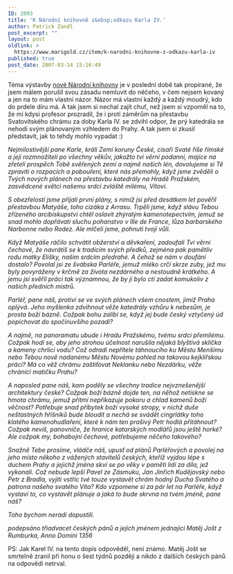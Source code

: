 ```yaml
---
ID: 2093
title: 'K Národní knihovně z&nbsp;odkazu Karla IV.'
author: Patrick Zandl
post_excerpt: ""
layout: post
oldlink: >
  https://www.marigold.cz/item/k-narodni-knihovne-z-odkazu-karla-iv
published: true
post_date: 2007-03-14 15:16:49
---
```

Téma výstavby <a href="http://www.stream.cz/clanek/471-libi-se-superknihovna-za-2-miliardy">nové Národní knihovny</a> je v poslední době tak propírané, že jsem málem porušil svou zásadu nemluvit do něčeho, v čem nejsem kovaný a jen na to mám vlastní názor. Názor má vlastní každý a každý moudrý, kdo do prdele díru má. A tak jsem si nechal zajít chuť, než jsem si vzpoměl na to, že mi kdysi profesor prozradil, že i proti záměrům na přestavbu Svatovítského chrámu za doby Karla IV. se zdvihl odpor, že prý katedrála se nehodí svým plánovaným vzhledem do Prahy. A tak jsem si zkusil představit, jak to tehdy mohlo vypadat :)

<i>
Nejmilostivější pane Karle,  králi Zemí koruny České, císaři Svaté říše římské a její rozmnožiteli po všechny věkův, jakožto tví věrní podanní, majíce na zřeteli prospěch Tobě svěřených zemí a najmě našich lén, dovolujeme si Tě zpraviti o rozpacích a pobouření, které nás přemohly, když jsme zvěděli o Tvých nových plánech na přestavbu katedrály na Hradě Pražském, zasvědcené světci našemu srdci zvláště milému, Vítovi.

S obezřelostí jsme přijali první plány, s nimiž jsi před desátkem let pověřil přestavbou Matyáše, toho cizáka z Arrasu. Trpěli jsme, když slávu Tebou zřízeného arcibiskupství chtěl oslavit zhýralým kamenotepectvím, jemuž se snad mohlo dopřávati sluchu pohanstvo v Ille de France, lůza barbarského Narbonne nebo Rodez. Ale mlčeli jsme, pohnuti tvojí vůli. 

Když Matyáše ráčilo schvátit obžerství a děvkaření, zadoufali Tví věrní čechové, že navrátíš se k tradicím svých předků, zejména pak pamětliv rodu matky Elišky, našim srdcím předrahé. A čehož se nám v doufání dostalo? Povolal jsi ze švábska Parléře, jemuž mléko crčí skrze zuby, jež mu byly povyráženy v krčmě za života nezdárného a nestoudně krátkého. A jemu jsi svěřil práci tak významnou, že by jí bylo ctí zadat komukoliv z našich předních mistrů. 

Parléř, pane náš, protiví se ve svých plánech všem cnostem, jimiž Praha oplývá. Jeho myšlenka zdvihnout věže katedrály vzhůru k nebesům, je prosta boží bázně. Cožpak bohu zalíbí se, když jej  bude český vztyčený úd popichovat do spočinuvšího pozadí? 

A najmě, na panoramatu ubude i Hradu Pražskému, tvému srdci přemilému. Cožpak hodí se, aby jeho strohou účelnost narušila nějaká blyštivá sklíčka a kameny chrlící vodu? Což odradí nepřítele táhnoucího ku Městu Menšímu nebo Tebou nově nadanému Městu Novému pohled na takovou kejklířskou práci? Má co věž chrámu zaštiťovat Neklanku nebo Nezdárku, věže chránící matičku Prahu?

A naposled pane náš, kam poděly se všechny tradice nejvznešenější architektury české? Cožpak boží bázně dojde ten, na něhož netiskne se hmota chrámu, jemuž přítmí nepřikazuje pokoru a chlad kamenů boží věčnost? Potřebuje snad příbytek boží vysoké stropy, v nichž duše neštastných hříšníků bude bloudit a nechá se svádět cingrlátky toho klatého kamenohudlaření, které k nám ten prašivý Petr hodlá přitáhnout? Cožpak nevíš, panovníče, že hranice katarských modlářů jsou ještě horké? Ale cožpak my, bohabojní čechové, potřebujeme něčeho takového?

Snažně Tebe prosíme, vládče náš, upusť od plánů Parléřových a povolej na jeho místo někoho z vážených stavitelů českých, kteříž vyjdou lépe s duchem Prahy a jejichž jména skví se po věky v paměti lidí za díla, jež vykonali. Což nebude lepší Pavel ze Zásmuku, Jan Jinřich Kudějovský nebo Petr z Bradla, vyjíti vstříc tvé touze vystavět chrám hodný Ducha Svatého a patrona našeho svatého Víta? Kdo vzpomene si za pár let na Parléře, když vystaví to, co vystavět plánuje a jaká to bude skrvna na tvém jméně, pane náš?

Toho bychom neradi dopustili. 

podepsáno třiadvacet českých pánů a jejich jménem jednající Matěj Jošt z Rumburka, Anno Domini 1356
</i>

PS: Jak Karel IV. na tento dopis odpověděl, není známo. Matěj Jošt se smrtelně zranil při honu o šest týdnů později a nikdo z dalších českých pánů na odpovědi netrval.